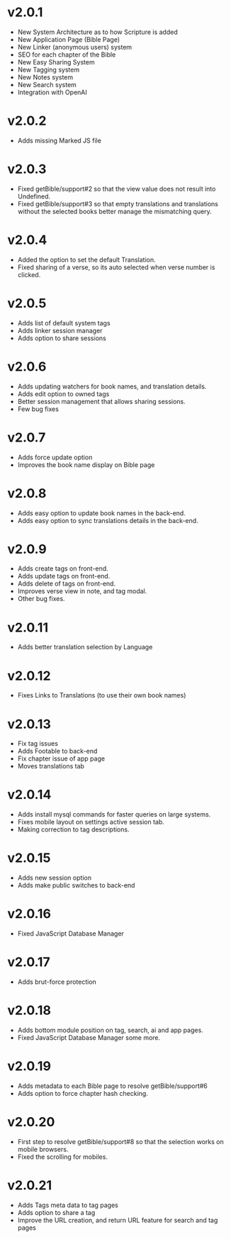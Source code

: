# v2.0.1

- New System Architecture as to how Scripture is added
- New Application Page (Bible Page)
- New Linker (anonymous users) system
- SEO for each chapter of the Bible
- New Easy Sharing System
- New Tagging system
- New Notes system
- New Search system
- Integration with OpenAI

# v2.0.2

- Adds missing Marked JS file

# v2.0.3

- Fixed getBible/support#2 so that the view value does not result into Undefined.
- Fixed getBible/support#3 so that empty translations and translations without the selected books better manage the mismatching query.

# v2.0.4

- Added the option to set the default Translation.
- Fixed sharing of a verse, so its auto selected when verse number is clicked.

# v2.0.5

- Adds list of default system tags
- Adds linker session manager
- Adds option to share sessions

# v2.0.6

- Adds updating watchers for book names, and translation details.
- Adds edit option to owned tags
- Better session management that allows sharing sessions.
- Few bug fixes

# v2.0.7

- Adds force update option
- Improves the book name display on Bible page

# v2.0.8

- Adds easy option to update book names in the back-end.
- Adds easy option to sync translations details in the back-end.

# v2.0.9

- Adds create tags on front-end.
- Adds update tags on front-end.
- Adds delete of tags on front-end.
- Improves verse view in note, and tag modal.
- Other bug fixes.

# v2.0.11

- Adds better translation selection by Language

# v2.0.12

- Fixes Links to Translations (to use their own book names)

# v2.0.13

- Fix tag issues
- Adds Footable to back-end
- Fix chapter issue of app page
- Moves translations tab

# v2.0.14

- Adds install mysql commands for faster queries on large systems.
- Fixes mobile layout on settings active session tab.
- Making correction to tag descriptions.

# v2.0.15

- Adds new session option
- Adds make public switches to back-end

# v2.0.16

- Fixed JavaScript Database Manager

# v2.0.17

- Adds brut-force protection

# v2.0.18

- Adds bottom module position on tag, search, ai and app pages.
- Fixed JavaScript Database Manager some more.

# v2.0.19

- Adds metadata to each Bible page to resolve getBible/support#6
- Adds option to force chapter hash checking.

# v2.0.20

- First step to resolve getBible/support#8 so that the selection works on mobile browsers.
- Fixed the scrolling for mobiles.

# v2.0.21

- Adds Tags meta data to tag pages
- Adds option to share a tag
- Improve the URL creation, and return URL feature for search and tag pages